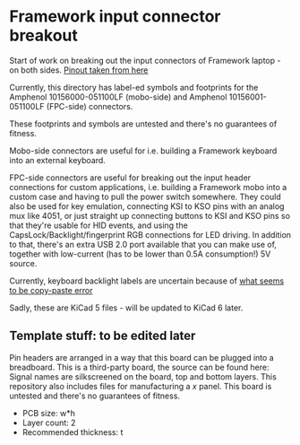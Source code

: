 # Framework input connector breakout

Start of work on breaking out the input connectors of Framework laptop - on both sides.
[Pinout taken from here](https://github.com/FrameworkComputer/Mainboard/blob/main/Electrical/Pinouts.md#input-cover-interface=)

Currently, this directory has label-ed symbols and footprints for the 
Amphenol 10156000-051100LF (mobo-side) and Amphenol 10156001-051100LF (FPC-side)
connectors.

These footprints and symbols are untested and there's no guarantees of fitness.

Mobo-side connectors are useful for i.e. building a Framework keyboard into an external keyboard.

FPC-side connectors are useful for breaking out the input header connections for custom applications,
i.e. building a Framework mobo into a custom case and having to pull the power switch somewhere.
They could also be used for key emulation, connecting KSI to KSO pins with an analog mux like 4051,
or just straight up connecting buttons to KSI and KSO pins so that they're usable for HID events,
and using the CapsLock/Backlight/fingerprint RGB connections for LED driving.
In addition to that, there's an extra USB 2.0 port available that you can make use of,
together with low-current (has to be lower than 0.5A consumption!) 5V source.

Currently, keyboard backlight labels are uncertain because of
[what seems to be copy-paste error](https://github.com/FrameworkComputer/Mainboard/issues/5)

Sadly, these are KiCad 5 files - will be updated to KiCad 6 later.

## Template stuff: to be edited later
Pin headers are arranged in a way that this board can be plugged into a breadboard.
This is a third-party board, the source can be found here:
Signal names are silkscreened on the board, top and bottom layers.
This repository also includes files for manufacturing a _x_ panel.
This board is untested and there's no guarantees of fitness.

- PCB size: w*h
- Layer count: 2
- Recommended thickness: t
